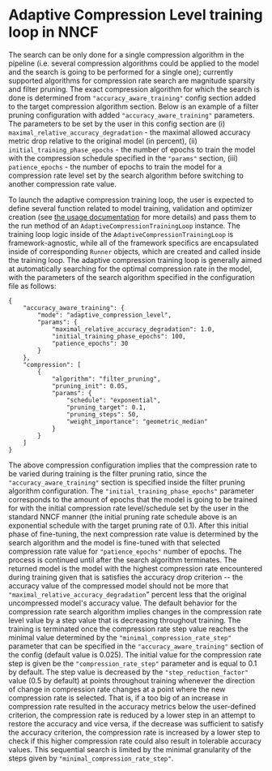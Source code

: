 # Adaptive Compression Level training loop in NNCF

The search can be only done for a single compression algorithm in the pipeline (i.e. several compression algorithms could be applied to the model and the search is going to be performed for a single one); currently supported algorithms for compression rate search are magnitude sparsity and filter pruning. The exact compression algorithm for which the search is done is determined from `"accuracy_aware_training"` config section added to the target compression algorithm section. Below is an example of a filter pruning configuration with added `"accuracy_aware_training"` parameters. The parameters to be set by the user in this config section are (i) `maximal_relative_accuracy_degradation` - the maximal allowed accuracy metric drop relative to the original model (in percent), (ii) `initial_training_phase_epochs` - the number of epochs to train the model with the compression schedule specified in the  `"params"` section, (iii) `patience_epochs` - the number of epochs to train the model for a compression rate level set by the search algorithm before switching to another compression rate value.

To launch the adaptive compression training loop, the user is expected to define several function related to model training, validation and optimizer creation (see [the usage documentation](../Usage.md#accuracy-aware-model-training) for more details) and pass them to the run method of an `AdaptiveCompressionTrainingLoop` instance. The training loop logic inside of the `AdaptiveCompressionTrainingLoop` is framework-agnostic, while all of the framework specifics are encapsulated inside of corresponding `Runner` objects, which are created and called inside the training loop. The adaptive compression training loop is generally aimed at automatically searching for the optimal compression rate in the model, with the parameters of the search algorithm specified in the configuration file as follows:
```
{
    "accuracy_aware_training": {
        "mode": "adaptive_compression_level",
        "params": {
            "maximal_relative_accuracy_degradation": 1.0,
            "initial_training_phase_epochs": 100,
            "patience_epochs": 30
        }
    },
    "compression": [
        {
            "algorithm": "filter_pruning",
            "pruning_init": 0.05,
            "params": {
                "schedule": "exponential",
                "pruning_target": 0.1,
                "pruning_steps": 50,
                "weight_importance": "geometric_median"
            }
        }
    ]
}

```
The above compression configuration implies that the compression rate to be varied during training is the filter pruning ratio, since the `"accuracy_aware_training"` section is specified inside the filter pruning algorithm configuration. The `"initial_training_phase_epochs"` parameter corresponds to the amount of epochs that the model is going to be trained for with the initial compression rate level/schedule set by the user in the standard NNCF manner (the initial pruning rate schedule above is an exponential schedule with the target pruning rate of 0.1). After this initial phase of fine-tuning, the next compression rate value is determined by the search algorithm and the model is fine-tuned with that selected compression rate value for `"patience_epochs"` number of epochs. The process is continued until after the search algorithm terminates. The returned model is the model with the highest compression rate encountered during training given that is satisfies the accuracy drop criterion -- the accuracy value of the compressed model should not be more that `"maximal_relative_accuracy_degradation`" percent less that the original uncompressed model's accuracy value.
The default behavior for the compression rate search algorithm implies changes in the compression rate level value by a step value that is decreasing throughout training. The training is terminated once the compression rate step value reaches the minimal value determined by the `"minimal_compression_rate_step"` parameter that can be specified in the `"accuracy_aware_training"` section of the config (default value is 0.025). The initial value for the compression rate step is given be the `"compression_rate_step"` parameter and is equal to 0.1 by default. The step value is decreased by the `"step_reduction_factor"` value (0.5 by default) at points throughout training whenever the direction of change in compression rate changes at a point where the new compression rate is selected. That is, if a too big of an increase in compression rate resulted in the accuracy metrics below the user-defined criterion, the compression rate is reduced by a lower step in an attempt to restore the accuracy and vice versa, if the decrease was sufficient to satisfy the accuracy criterion, the compression rate is increased by a lower step to check if this higher compression rate could also result in tolerable accuracy values. This sequential search is limited by the minimal granularity of the steps given by `"minimal_compression_rate_step"`.

